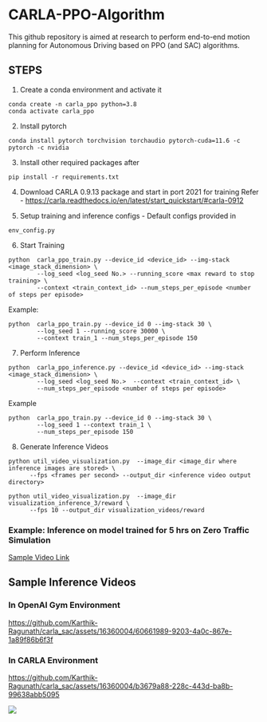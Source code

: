 # CARLA-PPO-Algorithm

This github repository is aimed at research to perform end-to-end motion planning for Autonomous Driving based on PPO (and SAC) algorithms.

## STEPS

1. Create a conda environment and activate it

```
conda create -n carla_ppo python=3.8
conda activate carla_ppo
```

2. Install pytorch

```
conda install pytorch torchvision torchaudio pytorch-cuda=11.6 -c pytorch -c nvidia
```

3. Install other required packages after 
```
pip install -r requirements.txt
```

4. Download CARLA 0.9.13 package and start in port 2021 for training
Refer - https://carla.readthedocs.io/en/latest/start_quickstart/#carla-0912

5. Setup training and inference configs - Default configs provided in
```
env_config.py
```

6. Start Training
```
python  carla_ppo_train.py --device_id <device_id> --img-stack <image_stack_dimension> \
        --log_seed <log_seed No.> --running_score <max reward to stop training> \
        --context <train_context_id> --num_steps_per_episode <number of steps per episode>
```

Example:
```
python  carla_ppo_train.py --device_id 0 --img-stack 30 \
        --log_seed 1 --running_score 30000 \
        --context train_1 --num_steps_per_episode 150
```

7. Perform Inference
```
python  carla_ppo_inference.py --device_id <device_id> --img-stack <image_stack_dimension> \
        --log_seed <log_seed No.>  --context <train_context_id> \
        --num_steps_per_episode <number of steps per episode>
```

Example
```
python  carla_ppo_train.py --device_id 0 --img-stack 30 \
        --log_seed 1 --context train_1 \
        --num_steps_per_episode 150
```

8. Generate Inference Videos

```
python util_video_visualization.py  --image_dir <image_dir where inference images are stored> \
      --fps <frames per second> --output_dir <inference video output directory>
```

```
python util_video_visualization.py  --image_dir visualization_inference_3/reward \
      --fps 10 --output_dir visualization_videos/reward
```

### Example: Inference on model trained for 5 hrs on Zero Traffic Simulation

[Sample Video Link](https://github.com/Karthik-Ragunath/carla_sac/blob/feature/ppo_carla/assets/visualization_inference_4_0.mp4)

## Sample Inference Videos


### In OpenAI Gym Environment

https://github.com/Karthik-Ragunath/carla_sac/assets/16360004/60661989-9203-4a0c-867e-1a89f86b6f3f

### In CARLA Environment

https://github.com/Karthik-Ragunath/carla_sac/assets/16360004/b3679a88-228c-443d-ba8b-99638abb5095

![](https://github.com/Karthik-Ragunath/carla_sac/assets/16360004/b3679a88-228c-443d-ba8b-99638abb5095)
